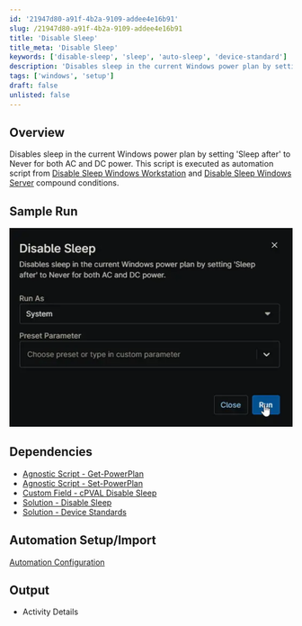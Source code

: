 ```yaml
---
id: '21947d80-a91f-4b2a-9109-addee4e16b91'
slug: /21947d80-a91f-4b2a-9109-addee4e16b91
title: 'Disable Sleep'
title_meta: 'Disable Sleep'
keywords: ['disable-sleep', 'sleep', 'auto-sleep', 'device-standard']
description: 'Disables sleep in the current Windows power plan by setting Sleep after to Never for both AC and DC power.'
tags: ['windows', 'setup']
draft: false
unlisted: false
---
```


## Overview

Disables sleep in the current Windows power plan by setting 'Sleep after' to Never for both AC and DC power. This script is executed as automation script from [Disable Sleep Windows Workstation](/docs/) and [Disable Sleep Windows Server](/docs/) compound conditions.

## Sample Run

![Image1](../../../static/img/docs/21947d80-a91f-4b2a-9109-addee4e16b91/image1.webp)

## Dependencies

- [Agnostic Script - Get-PowerPlan](/docs/4d7993ab-1fa8-4b96-9f19-f503737ea015)
- [Agnostic Script - Set-PowerPlan](/docs/05737947-e8d5-4711-a1d7-91a6db43358f)
- [Custom Field - cPVAL Disable Sleep](/docs/b0c22386-feb6-427c-b1fd-e29a9c4863a3)
- [Solution - Disable Sleep](/docs/)
- [Solution - Device Standards](/docs/)

## Automation Setup/Import

[Automation Configuration](https://github.com/ProVal-Tech/ninjarmm/blob/main/scripts/disable-sleep.ps1)

## Output

- Activity Details
